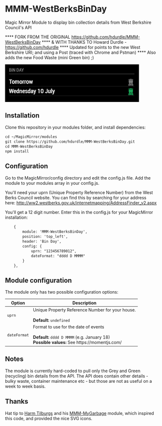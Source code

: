 # MMM-WestBerksBinDay
Magic Mirror Module to display bin collection details from West Berkshire Council's API


**** FORK FROM THE ORIGINAL https://github.com/hdurdle/MMM-WestBerksBinDay
**** & WITH THANKS TO Howard Durdle - https://github.com/hdurdle
**** Updated for points to the new West Berkshire URI; and using a Post (traced with Chrome and Pstman)
**** Also adds the new Food Waste (mini Green bin) ;)


![Screenshot](screenshot.png "Screenshot")

## Installation

Clone this repository in your modules folder, and install dependencies:

    cd ~/MagicMirror/modules 
    git clone https://github.com/hdurdle/MMM-WestBerksBinDay.git
    cd MMM-WestBerksBinDay
    npm install 


## Configuration

Go to the MagicMirror/config directory and edit the config.js file. Add the module to your modules array in your config.js.

You'll need your uprn (Unique Property Reference Number) from the West Berks Council website. You can find this by searching for your address here: http://ww2.westberks.gov.uk/internetmapping/AddressFinder_v2.aspx

You'll get a 12 digit number. Enter this in the config.js for your MagicMirror installation:

        {
            module: 'MMM-WestBerksBinDay',
            position: 'top_left',
            header: 'Bin Day',
            config: {
                uprn: "123456789012",
                dateFormat: "dddd D MMMM"
            }
        },

## Module configuration
The module only has two possible configuration options:

<table>
  <thead>
    <tr>
      <th>Option</th>
      <th>Description</th>
    </tr>
  </thead>
  <tbody>
    <tr>
      <td><code>uprn</code></td>
      <td>Unique Property Reference Number for your house.<br /><br /><strong>Default: </strong><code>undefined</code></td>
    </tr>
    <tr>
      <td><code>dateFormat</code></td>
      <td>Format to use for the date of events <br /><br /><strong>Default: </strong><code>dddd D MMMM</code> (e.g. January 18)<br /><strong>Possible values: </strong>See https://momentjs.com/</td>
    </tr>
  </tbody>
</table>

## Notes

The module is currently hard-coded to pull only the Grey and Green (recycling) bin details from the API. The API does contain other details - bulky waste, container maintenance etc - but those are not as useful on a week to week basis.

## Thanks

Hat tip to [Harm Tilburgs](https://github.com/htilburgs) and his [MMM-MyGarbage](https://github.com/htilburgs/MMM-MyGarbage) module, which inspired this code, and provided the nice SVG icons.